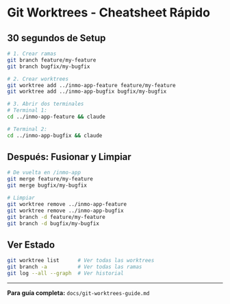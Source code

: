 # Git Worktrees - Cheatsheet Rápido

## 30 segundos de Setup

```bash
# 1. Crear ramas
git branch feature/my-feature
git branch bugfix/my-bugfix

# 2. Crear worktrees
git worktree add ../inmo-app-feature feature/my-feature
git worktree add ../inmo-app-bugfix bugfix/my-bugfix

# 3. Abrir dos terminales
# Terminal 1:
cd ../inmo-app-feature && claude

# Terminal 2:
cd ../inmo-app-bugfix && claude
```

## Después: Fusionar y Limpiar

```bash
# De vuelta en /inmo-app
git merge feature/my-feature
git merge bugfix/my-bugfix

# Limpiar
git worktree remove ../inmo-app-feature
git worktree remove ../inmo-app-bugfix
git branch -d feature/my-feature
git branch -d bugfix/my-bugfix
```

## Ver Estado

```bash
git worktree list      # Ver todas las worktrees
git branch -a          # Ver todas las ramas
git log --all --graph  # Ver historial
```

---

**Para guía completa:** `docs/git-worktrees-guide.md`